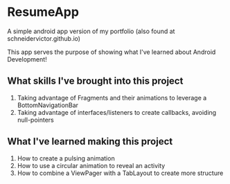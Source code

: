 # ResumeApp
A simple android app version of my portfolio (also found at schneidervictor.github.io)

This app serves the purpose of showing what I've learned about Android Development!

What skills I've brought into this project
---

1. Taking advantage of Fragments and their animations to leverage a BottomNavigationBar
2. Taking advantage of interfaces/listeners to create callbacks, avoiding null-pointers

What I've learned making this project
---

1. How to create a pulsing animation
2. How to use a circular animation to reveal an activity
3. How to combine a ViewPager with a TabLayout to create more structure
